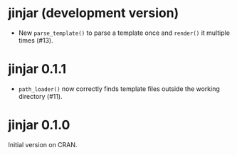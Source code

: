 # jinjar (development version)

* New `parse_template()` to parse a template once and `render()` it multiple times (#13).

# jinjar 0.1.1

* `path_loader()` now correctly finds template files outside the working directory (#11).

# jinjar 0.1.0

Initial version on CRAN.
